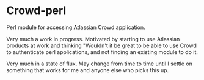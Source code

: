 Crowd-perl
==========

Perl module for accessing Atlassian Crowd application.

Very much a work in progress.  Motivated by starting to use Atlassian products at work and
thinking "Wouldn't it be great to be able to use Crowd to authenticate perl applications, 
and not finding an existing module to do it.

Very much in a state of flux.  May change from time to time until I settle on something that
works for me and anyone else who picks this up.

